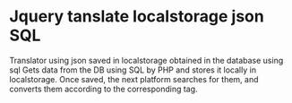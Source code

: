 # Jquery tanslate localstorage json SQL
Translator using json saved in localstorage obtained in the database using sql
Gets data from the DB using SQL by PHP and stores it locally in localstorage. Once saved, the next platform searches for them, and converts them according to the corresponding tag.
